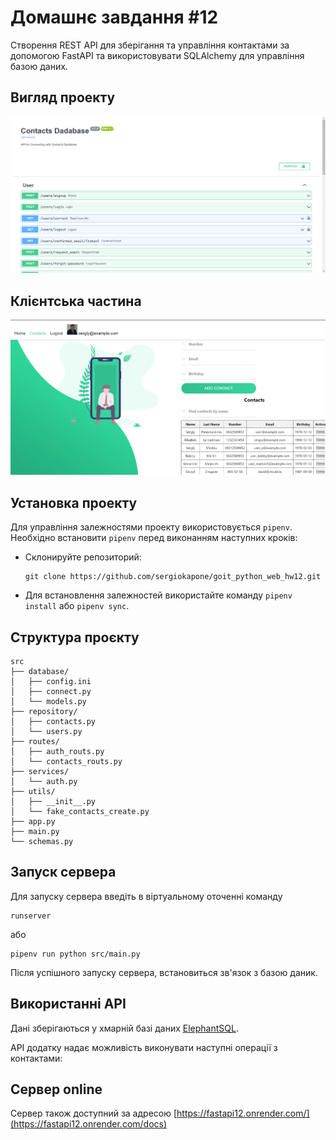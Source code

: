 # Домашнє завдання #12

Створення REST API для зберігання та управління контактами за допомогою FastAPI та використовувати SQLAlchemy для управління базою даних.

## Вигляд проекту

![Вигляд проекту](./pictures/view.png)

## Клієнтська частина

![Клієнт](./pictures/client.png)

## Установка проекту

Для управління залежностями проекту використовується `pipenv`. Необхідно встановити `pipenv` перед виконанням наступних кроків:

- Склонируйте репозиторий:

  ```shell
  git clone https://github.com/sergiokapone/goit_python_web_hw12.git
  ```

- Для встановлення залежностей використайте команду `pipenv install` або `pipenv sync`.

## Структура проєкту

```shell
src
├── database/
│   ├── config.ini
│   ├── connect.py
│   └── models.py
├── repository/
│   ├── contacts.py
│   └── users.py
├── routes/
│   ├── auth_routs.py
│   └── contacts_routs.py
├── services/
│   └── auth.py
├── utils/
│   ├── __init__.py
│   └── fake_contacts_create.py
├── app.py
├── main.py
└── schemas.py
```

## Запуск сервера

Для запуску сервера введіть в віртуальному оточенні команду

```shell
runserver
```

або

```shell
pipenv run python src/main.py
```

Після успішного запуску сервера, встановиться зв'язок з базою даник.

## Використанні API

Дані зберігаються у хмарній базі даних [ElephantSQL](https://www.elephantsql.com/).

API додатку надає можливість виконувати наступні операції з контактами:

## Сервер online

Сервер також доступний за адресою [https://fastapi12.onrender.com/](https://fastapi12.onrender.com/docs)
